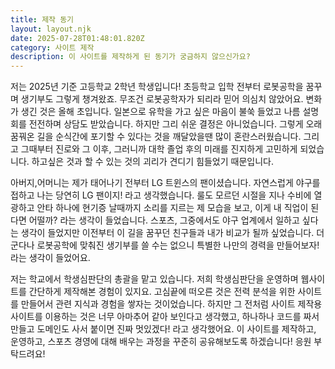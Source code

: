 ```yaml
---
title: 제작 동기
layout: layout.njk
date: 2025-07-28T01:48:01.820Z
category: 사이트 제작
description: 이 사이트를 제작하게 된 동기가 궁금하지 않으신가요?
---
```

저는 2025년 기준 고등학교 2학년 학생입니다! 초등학교 입학 전부터 로봇공학을 꿈꾸며 생기부도 그렇게 챙겨왔죠. 무조건 로봇공학자가 되리라 믿어 의심치 않았어요. 변화가 생긴 것은 올해 초입니다. 일본으로 유학을 가고 싶은 마음이 불쑥 들었고 나름 설명회를 전전하며 상담도 받았습니다. 하지만 그리 쉬운 결정은 아니었습니다. 그렇게 오래 꿈꿔온 길을 순식간에 포기할 수 있다는 것을 깨달았을땐 많이 혼란스러웠습니다. 그리고 그때부터 진로와 그 이후, 그러니까 대학 졸업 후의 미래를 진지하게 고민하게 되었습니다. 하고싶은 것과 할 수 있는 것의 괴리가 견디기 힘들었기 때문입니다. 

아버지,어머니는 제가 태어나기 전부터 LG 트윈스의 팬이셨습니다. 자연스럽게 야구를 접하고 나는 당연히 LG 팬이지! 라고 생각했습니다. 룰도 모르던 시절을 지나 수비에 열광하고 안타 하나에 현기증 날때까지 소리를 지르는 제 모습을 보고, 이게 내 직업이 된다면 어떨까? 라는 생각이 들었습니다. 스포츠, 그중에서도 야구 업계에서 일하고 싶다는 생각이 들었지만 이전부터 이 길을 꿈꾸던 친구들과 내가 비교가 될까 싶었습니다. 더군다나 로봇공학에 맞춰진 생기부를 쓸 수는 없으니 특별한 나만의 경력을 만들어보자! 라는 생각이 들었어요. 

저는 학교에서 학생심판단의 총괄을 맡고 있습니다. 저희 학생심판단을 운영하며 웹사이트를 간단하게 제작해본 경험이 있지요. 고심끝에 떠오른 것은 전력 분석을 위한 사이트를 만들어서 관련 지식과 경험을 쌓자는 것이었습니다. 하지만 그 전처럼 사이트 제작용 사이트를 이용하는 것은 너무 아마추어 같아 보인다고 생각했고, 하나하나 코드를 짜서 만들고 도메인도 사서 붙이면 진짜 멋있겠다! 라고 생각했어요. 이 사이트를 제작하고, 운영하고, 스포츠 경영에 대해 배우는 과정을 꾸준히 공유해보도록 하겠습니다! 응원 부탁드려요!